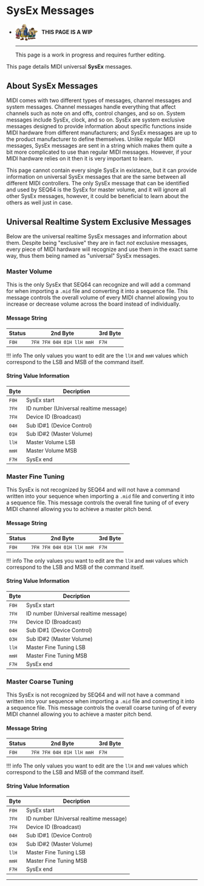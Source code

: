 # SysEx Messages

<div class="grid cards" markdown>

-   <img style="width:58.5px; height:auto; vertical-align: middle;" src="../../../assets/images/carpenters.png"> <b>&nbsp;&nbsp;THIS PAGE IS A WIP</b>
  
    ---

    This page is a work in progress and requires further editing.

</div>

This page details MIDI universal **SysEx** messages.

## About SysEx Messages
MIDI comes with two different types of messages, channel messages and system messages. Channel messages handle everything that affect channels such as note on and offs, control changes, and so on. System messages include SysEx, clock, and so on. SysEx are system exclusive messages designed to provide information about specific functions inside MIDI hardware from different manufacturers; and SysEx messages are up to the product manufacturer to define themselves. Unlike regular MIDI messages, SysEx messages are sent in a string which makes them quite a bit more complicated to use than regular MIDI messages. However, if your MIDI hardware relies on it then it is very important to learn.

This page cannot contain every single SysEx in existance, but it can provide information on universal SysEx messages that are the same between all different MIDI controllers. The only SysEx message that can be identified and used by SEQ64 is the SysEx for master volume, and it will ignore all other SysEx messages, however, it could be beneficial to learn about the others as well just in case.

## Universal Realtime System Exclusive Messages
Below are the universal realtime SysEx messages and information about them. Despite being "exclusive" they are in fact *not* exclusive messages, every piece of MIDI hardware will recognize and use them in the exact same way, thus them being named as "universal" SysEx messages.

### Master Volume
This is the only SysEx that SEQ64 can recognize and will add a command for when importing a `.mid` file and converting it into a sequence file. This message controls the overall volume of every MIDI channel allowing you to increase or decrease volume across the board instead of individually.

#### Message String
| Status | 2nd Byte | 3rd Byte |
| --- | --- | --- |
| `F0H` | `7FH 7FH 04H 01H llH mmH` | `F7H` |

!!! info
    The only values you want to edit are the `llH` and `mmH` values which correspond to the LSB and MSB of the command itself.

#### String Value Information
| Byte | Decription |
| --- | --- |
| `F0H` | SysEx start |
| `7FH` | ID number (Universal realtime message) |
| `7FH` | Device ID (Broadcast) |
| `04H` | Sub ID#1 (Device Control) |
| `01H` | Sub ID#2 (Master Volume) |
| `llH` | Master Volume LSB |
| `mmH` | Master Volume MSB |
| `F7H` | SysEx end |

### Master Fine Tuning
This SysEx is not recognized by SEQ64 and will not have a command written into your sequence when importing a `.mid` file and converting it into a sequence file. This message controls the overall fine tuning of of every MIDI channel allowing you to achieve a master pitch bend.

#### Message String
| Status | 2nd Byte | 3rd Byte |
| --- | --- | --- |
| `F0H` | `7FH 7FH 04H 01H llH mmH` | `F7H` |

!!! info
    The only values you want to edit are the `llH` and `mmH` values which correspond to the LSB and MSB of the command itself.

#### String Value Information
| Byte | Decription |
| --- | --- |
| `F0H` | SysEx start |
| `7FH` | ID number (Universal realtime message) |
| `7FH` | Device ID (Broadcast) |
| `04H` | Sub ID#1 (Device Control) |
| `03H` | Sub ID#2 (Master Volume) |
| `llH` | Master Fine Tuning LSB |
| `mmH` | Master Fine Tuning MSB |
| `F7H` | SysEx end |

### Master Coarse Tuning
This SysEx is not recognized by SEQ64 and will not have a command written into your sequence when importing a `.mid` file and converting it into a sequence file. This message controls the overall coarse tuning of of every MIDI channel allowing you to achieve a master pitch bend.

#### Message String
| Status | 2nd Byte | 3rd Byte |
| --- | --- | --- |
| `F0H` | `7FH 7FH 04H 01H llH mmH` | `F7H` |

!!! info
    The only values you want to edit are the `llH` and `mmH` values which correspond to the LSB and MSB of the command itself.

#### String Value Information
| Byte | Decription |
| --- | --- |
| `F0H` | SysEx start |
| `7FH` | ID number (Universal realtime message) |
| `7FH` | Device ID (Broadcast) |
| `04H` | Sub ID#1 (Device Control) |
| `03H` | Sub ID#2 (Master Volume) |
| `llH` | Master Fine Tuning LSB |
| `mmH` | Master Fine Tuning MSB |
| `F7H` | SysEx end |

<style>
  /*
## Global Parameter Control
placeholder

### Scale Tuning Adjustment
placeholder

#### Message String
| Status | 2nd Byte | 3rd Byte |
| --- | --- | --- |
| `F0H` | `7FH 7FH 04H 01H llH mmH` | `F7H` |

#### String Value Information
| Byte | Decription |
| --- | --- |
| `F0H` | SysEx start |
| `7FH` | ID number (Universal realtime message) |
| `7FH` | Device ID (Broadcast) |
| `04H` | Sub ID#1 (Device Control) |
| `03H` | Sub ID#2 (Master Volume) |
| `llH` | Master Fine Tuning LSB |
| `mmH` | Master Fine Tuning MSB |
| `F7H` | SysEx end |

### Key-based Instrument Controllers
placeholder

#### Message String
| Status | 2nd Byte | 3rd Byte |
| --- | --- | --- |
| `F0H` | `7FH 7FH 04H 01H llH mmH` | `F7H` |

#### String Value Information
| Byte | Decription |
| --- | --- |
| `F0H` | SysEx start |
| `7FH` | ID number (Universal realtime message) |
| `7FH` | Device ID (Broadcast) |
| `04H` | Sub ID#1 (Device Control) |
| `03H` | Sub ID#2 (Master Volume) |
| `llH` | Master Fine Tuning LSB |
| `mmH` | Master Fine Tuning MSB |
| `F7H` | SysEx end |
*/
</style>

-----
